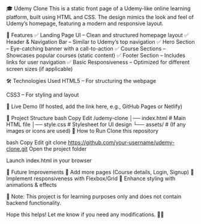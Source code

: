 🎓 Udemy Clone 
This is a static front page of a Udemy-like online learning platform, built using HTML and CSS. The design mimics the look and feel of Udemy’s homepage, featuring a modern and responsive layout.

📌 Features
✅ Landing Page UI – Clean and structured homepage layout
✅ Header & Navigation Bar – Similar to Udemy’s top navigation
✅ Hero Section – Eye-catching banner with a call-to-action
✅ Course Sections – Showcases popular courses (static content)
✅ Footer Section – Includes links for user navigation
✅ Basic Responsiveness – Optimized for different screen sizes (if applicable)

🛠️ Technologies Used
HTML5 – For structuring the webpage

CSS3 – For styling and layout

🚀 Live Demo
(If hosted, add the link here, e.g., GitHub Pages or Netlify)

📂 Project Structure
bash
Copy
Edit
/udemy-clone
│── index.html    # Main HTML file
│── style.css     # Stylesheet for UI design
└── assets/       # (If any images or icons are used)
🔧 How to Run
Clone this repository

bash
Copy
Edit
git clone https://github.com/your-username/udemy-clone.git
Open the project folder

Launch index.html in your browser

📢 Future Improvements
🔹 Add more pages (Course details, Login, Signup)
🔹 Implement responsiveness with Flexbox/Grid
🔹 Enhance styling with animations & effects

📌 Note: This project is for learning purposes only and does not contain backend functionality.

Hope this helps! Let me know if you need any modifications. 🚀😊
